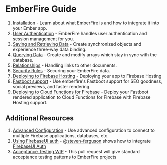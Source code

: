 # EmberFire Guide

1. [Installation](installation.md) - Learn about what EmberFire is and how to integrate it into your Ember app.
1. [User Authentication](authentication.md) - EmberFire handles user authentication and session management for you.
1. [Saving and Retrieving Data](saving-and-retrieving-data.md) - Create synchronized objects and experience three-way data binding.
1. [Querying Data](querying-data.md) - Create and modify arrays which stay in sync with the database.
1. [Relationships](relationships.md) - Handling links to other documents.
1. [Security Rules](security-rules.md) - Securing your EmberFire data.
1. [Deploying to Firebase Hosting](deploying-to-firebase-hosting.md) - Deploying your app to Firebase Hosting
1. [Fastboot support](fastboot-support.md) - Use emberfire's Fastboot support for SEO goodness, social previews, and faster rendering.
1. [Deploying to Cloud Functions for Firebase](deploying-fastboot-to-cloud-functions.md) - Deploy your Fastboot rendered application to Cloud Functions for Firebase with Firebase Hosting support.

## Additional Resources

1. [Advanced Configuration](advanced-configuration.md) - Use advanced configuration to connect to multiple Firebase applications, databases, etc.
1. [Using FirebaseUI auth](https://gist.github.com/steven-ferguson/8eddf63123fa74066e9d92f7e829d8e9) - [@steven-ferguson](https://github.com/steven-ferguson) shows how to integrate [FirebaseUI Auth](https://github.com/firebase/firebaseui-web)
1. [Acceptance Testing WIP](https://github.com/firebase/emberfire/pull/409) - This pull request will give standard acceptance testing patterns to EmberFire projects